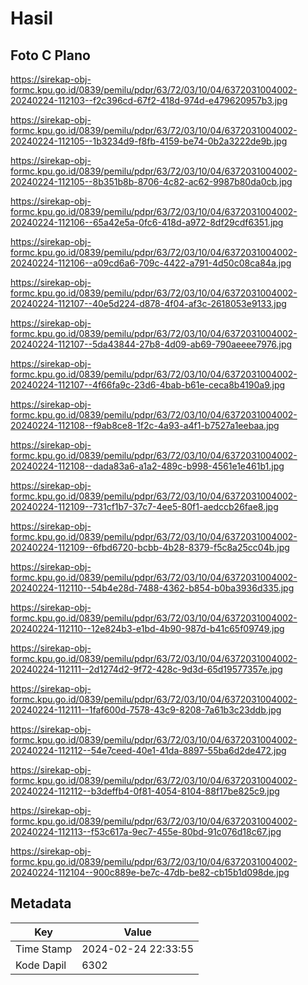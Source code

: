 # Hasil

## Foto C Plano

https://sirekap-obj-formc.kpu.go.id/0839/pemilu/pdpr/63/72/03/10/04/6372031004002-20240224-112103--f2c396cd-67f2-418d-974d-e479620957b3.jpg

https://sirekap-obj-formc.kpu.go.id/0839/pemilu/pdpr/63/72/03/10/04/6372031004002-20240224-112105--1b3234d9-f8fb-4159-be74-0b2a3222de9b.jpg

https://sirekap-obj-formc.kpu.go.id/0839/pemilu/pdpr/63/72/03/10/04/6372031004002-20240224-112105--8b351b8b-8706-4c82-ac62-9987b80da0cb.jpg

https://sirekap-obj-formc.kpu.go.id/0839/pemilu/pdpr/63/72/03/10/04/6372031004002-20240224-112106--65a42e5a-0fc6-418d-a972-8df29cdf6351.jpg

https://sirekap-obj-formc.kpu.go.id/0839/pemilu/pdpr/63/72/03/10/04/6372031004002-20240224-112106--a09cd6a6-709c-4422-a791-4d50c08ca84a.jpg

https://sirekap-obj-formc.kpu.go.id/0839/pemilu/pdpr/63/72/03/10/04/6372031004002-20240224-112107--40e5d224-d878-4f04-af3c-2618053e9133.jpg

https://sirekap-obj-formc.kpu.go.id/0839/pemilu/pdpr/63/72/03/10/04/6372031004002-20240224-112107--5da43844-27b8-4d09-ab69-790aeeee7976.jpg

https://sirekap-obj-formc.kpu.go.id/0839/pemilu/pdpr/63/72/03/10/04/6372031004002-20240224-112107--4f66fa9c-23d6-4bab-b61e-ceca8b4190a9.jpg

https://sirekap-obj-formc.kpu.go.id/0839/pemilu/pdpr/63/72/03/10/04/6372031004002-20240224-112108--f9ab8ce8-1f2c-4a93-a4f1-b7527a1eebaa.jpg

https://sirekap-obj-formc.kpu.go.id/0839/pemilu/pdpr/63/72/03/10/04/6372031004002-20240224-112108--dada83a6-a1a2-489c-b998-4561e1e461b1.jpg

https://sirekap-obj-formc.kpu.go.id/0839/pemilu/pdpr/63/72/03/10/04/6372031004002-20240224-112109--731cf1b7-37c7-4ee5-80f1-aedccb26fae8.jpg

https://sirekap-obj-formc.kpu.go.id/0839/pemilu/pdpr/63/72/03/10/04/6372031004002-20240224-112109--6fbd6720-bcbb-4b28-8379-f5c8a25cc04b.jpg

https://sirekap-obj-formc.kpu.go.id/0839/pemilu/pdpr/63/72/03/10/04/6372031004002-20240224-112110--54b4e28d-7488-4362-b854-b0ba3936d335.jpg

https://sirekap-obj-formc.kpu.go.id/0839/pemilu/pdpr/63/72/03/10/04/6372031004002-20240224-112110--12e824b3-e1bd-4b90-987d-b41c65f09749.jpg

https://sirekap-obj-formc.kpu.go.id/0839/pemilu/pdpr/63/72/03/10/04/6372031004002-20240224-112111--2d1274d2-9f72-428c-9d3d-65d19577357e.jpg

https://sirekap-obj-formc.kpu.go.id/0839/pemilu/pdpr/63/72/03/10/04/6372031004002-20240224-112111--1faf600d-7578-43c9-8208-7a61b3c23ddb.jpg

https://sirekap-obj-formc.kpu.go.id/0839/pemilu/pdpr/63/72/03/10/04/6372031004002-20240224-112112--54e7ceed-40e1-41da-8897-55ba6d2de472.jpg

https://sirekap-obj-formc.kpu.go.id/0839/pemilu/pdpr/63/72/03/10/04/6372031004002-20240224-112112--b3deffb4-0f81-4054-8104-88f17be825c9.jpg

https://sirekap-obj-formc.kpu.go.id/0839/pemilu/pdpr/63/72/03/10/04/6372031004002-20240224-112113--f53c617a-9ec7-455e-80bd-91c076d18c67.jpg

https://sirekap-obj-formc.kpu.go.id/0839/pemilu/pdpr/63/72/03/10/04/6372031004002-20240224-112104--900c889e-be7c-47db-be82-cb15b1d098de.jpg


## Metadata

| Key        | Value               |
| ---------- | ------------------- |
| Time Stamp | 2024-02-24 22:33:55 |
| Kode Dapil | 6302                |



